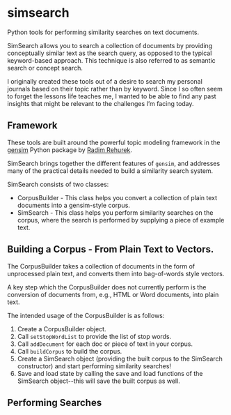 simsearch
=========

Python tools for performing similarity searches on text documents.

SimSearch allows you to search a collection of documents by providing conceptually similar text as the search query, as opposed to the typical keyword-based approach. This technique is also referred to as semantic search or concept search.

I originally created these tools out of a desire to search my personal journals based on their topic rather than by keyword. Since I so often seem to forget the lessons life teaches me, I wanted to be able to find any past insights that might be relevant to the challenges I’m facing today.

## Framework
These tools are built around the powerful topic modeling framework in the [gensim](https://radimrehurek.com/gensim/) Python package by [Radim Rehurek](https://radimrehurek.com/).

SimSearch brings together the different features of `gensim`, and addresses many of the practical details needed to build a similarity search system. 

SimSearch consists of two classes:

* CorpusBuilder - This class helps you convert a collection of plain text documents into a gensim-style corpus. 
* SimSearch - This class helps you perform similarity searches on the corpus, where the search is performed by supplying a piece of example text. 

## Building a Corpus  - From Plain Text to Vectors.
The CorpusBuilder takes a collection of documents in the form of unprocessed plain text, and converts them into bag-of-words style vectors. 

A key step which the CorpusBuilder does not currently perform is the conversion of documents from, e.g., HTML or Word documents, into plain text.

The intended usage of the CorpusBuilder is as follows:

1. Create a CorpusBuilder object.
2. Call `setStopWordList` to provide the list of stop words.
3. Call `addDocument` for each doc or piece of text in your corpus.
4. Call `buildCorpus` to build the corpus.
5. Create a SimSearch object (providing the built corpus to the 
   SimSearch constructor) and start performing similarity searches!
6. Save and load state by calling the save and load functions of the
   SimSearch object--this will save the built corpus as well.

## Performing Searches
